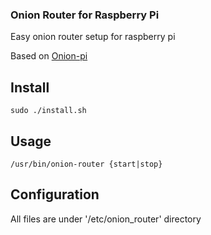 ### Onion Router for Raspberry Pi

Easy onion router setup for raspberry pi

Based on [Onion-pi](https://learn.adafruit.com/onion-pi?view=all)

## Install

    sudo ./install.sh

## Usage

    /usr/bin/onion-router {start|stop} 

## Configuration

All files are under '/etc/onion_router' directory
